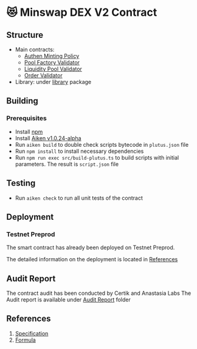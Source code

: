 # 😻 Minswap DEX V2 Contract

## Structure
- Main contracts:
  - [Authen Minting Policy](/validators/authen_minting_policy.ak)
  - [Pool Factory Validator](/validators/factory_validator.ak)
  - [Liquidity Pool Validator](/validators/pool_validator.ak)
  - [Order Validator](/validators/order_validator.ak)
- Library: under [library](/lib/amm_dex_v2) package

## Building

### Prerequisites
- Install [npm](https://docs.npmjs.com/downloading-and-installing-node-js-and-npm)
- Install [Aiken v1.0.24-alpha](https://aiken-lang.org/installation-instructions)
- Run `aiken build` to double check scripts bytecode in `plutus.json` file 
- Run `npm install` to install necessary dependencies 
- Run `npm run exec src/build-plutus.ts` to build scripts with initial parameters. The result is `script.json` file

## Testing

- Run `aiken check` to run all unit tests of the contract


## Deployment

### Testnet Preprod
The smart contract has already been deployed on Testnet Preprod.

The detailed information on the deployment is located in [References](/deployed/preprod/references.json)

## Audit Report

The contract audit has been conducted by Certik and Anastasia Labs
The Audit report is available under [Audit Report](/audit-report) folder

## References

1. [Specification](/amm-v2-docs/amm-v2-specs.md)
2. [Formula](/amm-v2-docs/formula.md)
